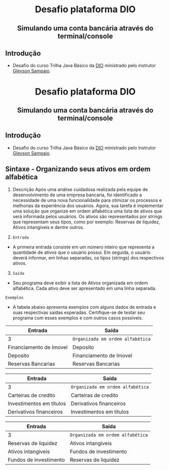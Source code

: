 <h1 align="center"> Desafio plataforma DIO </h1>
<h2 align="center"> Simulando uma conta bancária através do terminal/console </h2>

## Introdução
- Desafio do curso Trilha Java Básico da [DIO](https://github.com/digitalinnovationone/trilha-java-basico/tree/main/desafios/sintaxe) ministrado pelo instrutor [Gleyson Sampaio](https://github.com/glysns).

<h1 align="center"> Desafio plataforma DIO </h1>
<h2 align="center"> Simulando uma conta bancária através do terminal/console </h2>

## Introdução
- Desafio do curso Trilha Java Básico da [DIO](https://github.com/digitalinnovationone/trilha-java-basico/tree/main/desafios/sintaxe) ministrado pelo instrutor [Gleyson Sampaio](https://github.com/glysns).

## Sintaxe - Organizando seus ativos em ordem alfabética
1. Descrição
Após uma análise cuidadosa realizada pela equipe de desenvolvimento de uma empresa bancaria, foi identificado a necessidade de uma nova funcionalidade para otimizar os processos e melhorias da experiência dos usuários. Agora, sua tarefa é implementar uma solução que organize em ordem alfabética uma lista de ativos que será informada pelos usuários. Os ativos são representados por strings que representam seus tipos, como por exemplo: Reservas de liquidez, Ativos intangiveis e dentre outros.

2. `Entrada`
- A primeira entrada consiste em um número inteiro que representa a  quantidade de ativos que o usuário possui. Em seguida, o usuário deverá  informar, em linhas separadas, os tipos (strings) dos respectivos ativos.

3. `Saída`
- Seu programa deve exibir a lista de Ativos organizada em ordem alfabética. Cada ativo deve ser apresentado em uma linha separada.

 `Exemplos`
- A tabela abaixo apresenta exemplos com alguns dados de entrada e suas respectivas saídas esperadas. Certifique-se de testar seu programa com esses exemplos e com outros casos possíveis.

| Entrada | Saída   
| --------- | ------- 
| 3  | `Organizada em ordem alfabética`
| Financiamento de Imovel    | Deposito 
| Deposito  | Financiamento de Imovel
| Reservas Bancarias  |Reservas Bancarias

| Entrada | Saída   
| --------- | ------- 
| 3  | `Organizada em ordem alfabética`
| Carteiras de credito    | Carteiras de credito 
| Investimentos em titulos  | Derivativos financeiros
| Derivativos financeiros  |Investimentos em titulos
 	
| Entrada | Saída   
| --------- | ------- 
| 3  | `Organizada em ordem alfabética`
| Reservas de liquidez    | Ativos intangiveis 
| Ativos intangiveis  | Fundos de investimento
| Fundos de investimento  |Reservas de liquidez